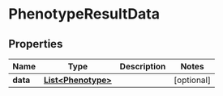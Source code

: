 
# PhenotypeResultData

## Properties
Name | Type | Description | Notes
------------ | ------------- | ------------- | -------------
**data** | [**List&lt;Phenotype&gt;**](Phenotype.md) |  |  [optional]



